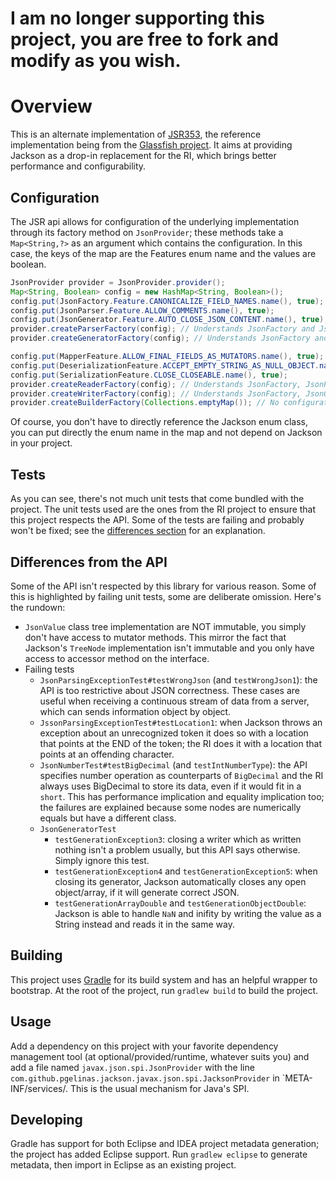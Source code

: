 # I am no longer supporting this project, you are free to fork and modify as you wish.

# Overview

This is an alternate implementation of [JSR353](http://jcp.org/en/jsr/detail?id=353), the reference implementation being from the [Glassfish project](https://jsonp.java.net/). It aims at providing Jackson as a drop-in replacement for the RI, which brings better performance and configurability.

## Configuration

The JSR api allows for configuration of the underlying implementation through its factory method on `JsonProvider`; these methods take a `Map<String,?>` as an argument which contains the configuration. In this case, the keys of the map are the Features enum name and the values are boolean. 

```Java
JsonProvider provider = JsonProvider.provider();
Map<String, Boolean> config = new HashMap<String, Boolean>();
config.put(JsonFactory.Feature.CANONICALIZE_FIELD_NAMES.name(), true);
config.put(JsonParser.Feature.ALLOW_COMMENTS.name(), true);
config.put(JsonGenerator.Feature.AUTO_CLOSE_JSON_CONTENT.name(), true);
provider.createParserFactory(config); // Understands JsonFactory and JsonParser features
provider.createGeneratorFactory(config); // Understands JsonFactory and JsonGenerator features

config.put(MapperFeature.ALLOW_FINAL_FIELDS_AS_MUTATORS.name(), true);
config.put(DeserializationFeature.ACCEPT_EMPTY_STRING_AS_NULL_OBJECT.name(), true);
config.put(SerializationFeature.CLOSE_CLOSEABLE.name(), true);
provider.createReaderFactory(config); // Understands JsonFactory, JsonParser, Mapper and Deserialization features
provider.createWriterFactory(config); // Understands JsonFactory, JsonGenerator, Mapper and Serialization features
provider.createBuilderFactory(Collections.emptyMap()); // No configuration needed
``` 

Of course, you don't have to directly reference the Jackson enum class, you can put directly the enum name in the map and not depend on Jackson in your project.

## Tests

As you can see, there's not much unit tests that come bundled with the project. The unit tests used are the ones from the RI project to ensure that this project respects the API. Some of the tests are failing and probably won't be fixed; see the [differences section](#differences-from-the-api) for an explanation.  

## Differences from the API

Some of the API isn't respected by this library for various reason. Some of this is highlighted by failing unit tests, some are deliberate omission. Here's the rundown:

* `JsonValue` class tree implementation are NOT immutable, you simply don't have access to mutator methods. This mirror the fact that Jackson's `TreeNode` implementation isn't immutable and you only have access to accessor method on the interface.
* Failing tests
    * `JsonParsingExceptionTest#testWrongJson` (and `testWrongJson1`): the API is too restrictive about JSON correctness. These cases are useful when receiving a continuous stream of data from a server, which can sends information object by object.
    * `JssonParsingExceptionTest#testLocation1`: when Jackson throws an exception about an unrecognized token it does so with a location that points at the END of the token; the RI does it with a location that points at an offending character.
    * `JsonNumberTest#testBigDecimal` (and `testIntNumberType`): the API specifies number operation as counterparts of `BigDecimal` and the RI always uses BigDecimal to store its data, even if it would fit in a `short`. This has performance implication and equality implication too; the failures are explained because some nodes are numerically equals but have a different class.
    * `JsonGeneratorTest`
        * `testGenerationException3`: closing a writer which as written nothing isn't a problem usually, but this API says otherwise. Simply ignore this test.
        * `testGenerationException4` and `testGenerationException5`: when closing its generator, Jackson automatically closes any open object/array, if it will generate correct JSON. 
        * `testGenerationArrayDouble` and `testGenerationObjectDouble`: Jackson is able to handle `NaN` and inifity by writing the value as a String instead and reads it in the same way.

## Building

This project uses [Gradle](http://www.gradle.org/) for its build system and has an helpful wrapper to bootstrap. At the root of the project, run `gradlew build` to build the project.

## Usage

Add a dependency on this project with your favorite dependency management tool (at optional/provided/runtime, whatever suits you) and add a file named `javax.json.spi.JsonProvider` with the line `com.github.pgelinas.jackson.javax.json.spi.JacksonProvider` in `META-INF/services/. This is the usual mechanism for Java's SPI.

## Developing

Gradle has support for both Eclipse and IDEA project metadata generation; the project has added Eclipse support. Run `gradlew eclipse` to generate metadata, then import in Eclipse as an existing project.
